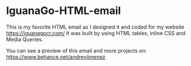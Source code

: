 # IguanaGo-HTML-email

This is my favorite HTML email as I designed it and coded for my website https://iguanagocr.com/
It was built by using HTML tables, inline CSS and Media Queries.

You can see a preview of this email and more projects on: https://www.behance.net/andreyjimenez
